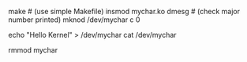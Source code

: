 make       # (use simple Makefile)
insmod mychar.ko
dmesg      # (check major number printed)
mknod /dev/mychar c <major> 0

echo "Hello Kernel" > /dev/mychar
cat /dev/mychar

rmmod mychar
